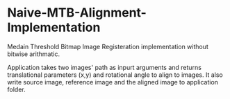 # Naive-MTB-Alignment-Implementation
Medain Threshold Bitmap Image Registeration implementation without bitwise arithmatic. 

Application takes two images' path as inpurt arguments and returns translational parameters (x,y) and rotational angle to align to images.
It also write source image, reference image and the aligned image to application folder.
